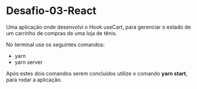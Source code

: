 # Desafio-03-React
<p>Uma aplicação onde desenvolvi o Hook useCart, para gerenciar o estado de um carrinho de compras de uma loja de tênis.</p>
<p>No terminal use os seguintes comandos:</p>
<ul>
  <li> yarn </li>
  <li> yarn server</li>
</ul>
<p>Após estes dois comandos serem concluídos utilize o comando <strong>yarn start</strong>, para rodar a aplicação.</p>
